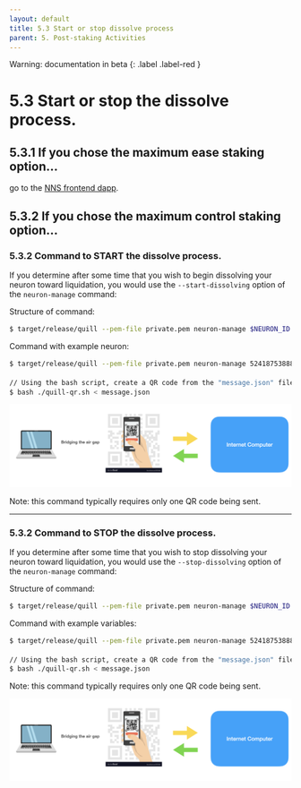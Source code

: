 ```yaml
---
layout: default
title: 5.3 Start or stop dissolve process
parent: 5. Post-staking Activities
---
```

Warning: documentation in beta
{: .label .label-red }

# 5.3 Start or stop the dissolve process.

## 5.3.1 If you chose the **maximum ease staking option**... 

go to the [NNS frontend dapp](https://nns.ic0.app/).

## 5.3.2 If you chose the **maximum control staking option**... 

### 5.3.2 Command to START the dissolve process.

If you determine after some time that you wish to begin dissolving your neuron toward liquidation, you would use the `--start-dissolving` option of the `neuron-manage` command:

Structure of command:
```bash
$ target/release/quill --pem-file private.pem neuron-manage $NEURON_ID --start-dissolving
```

Command with example neuron:
```bash
$ target/release/quill --pem-file private.pem neuron-manage 5241875388871980017 --start-dissolving

// Using the bash script, create a QR code from the "message.json" file created by quill with your message
$ bash ./quill-qr.sh < message.json 
```

![image](../assets/images/qr-code-scan-2.png)

Note: this command typically requires only one QR code being sent.

* * *
### 5.3.2 Command to STOP the dissolve process.

If you determine after some time that you wish to stop dissolving your neuron toward liquidation, you would use the `--stop-dissolving` option of the `neuron-manage` command:

Structure of command:
```bash
$ target/release/quill --pem-file private.pem neuron-manage $NEURON_ID --stop-dissolving
```

Command with example variables:
```bash
$ target/release/quill --pem-file private.pem neuron-manage 5241875388871980017 --stop-dissolving

// Using the bash script, create a QR code from the "message.json" file created by quill with your message
$ bash ./quill-qr.sh < message.json 
```

Note: this command typically requires only one QR code being sent.

![image](../assets/images/qr-code-scan-2.png)
